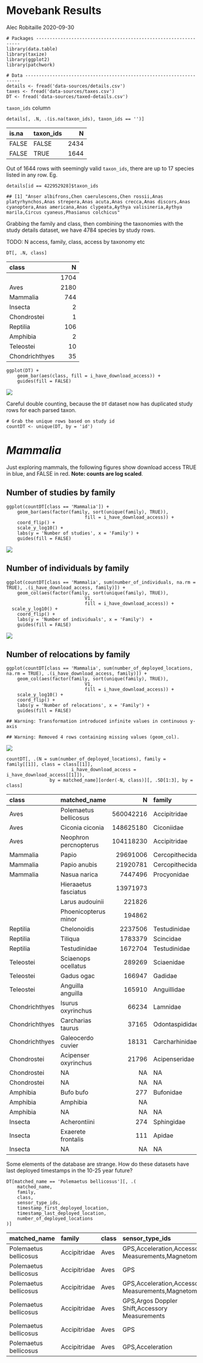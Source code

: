 Movebank Results
================
Alec Robitaille
2020-09-30

    # Packages ----------------------------------------------------------------
    library(data.table)
    library(taxize)
    library(ggplot2)
    library(patchwork)

    # Data --------------------------------------------------------------------
    details <- fread('data-sources/details.csv')
    taxes <- fread('data-sources/taxes.csv')
    DT <- fread('data-sources/taxed-details.csv')

`taxon_ids` column

    details[, .N, .(is.na(taxon_ids), taxon_ids == '')]

<div class="kable-table">

| is.na | taxon\_ids |    N |
|:------|:-----------|-----:|
| FALSE | FALSE      | 2434 |
| FALSE | TRUE       | 1644 |

</div>

Out of 1644 rows with seemingly valid `taxon_ids`, there are up to 17
species listed in any row. Eg.

    details[id == 422952928]$taxon_ids

    ## [1] "Anser albifrons,Chen caerulescens,Chen rossii,Anas platyrhynchos,Anas strepera,Anas acuta,Anas crecca,Anas discors,Anas cyanoptera,Anas americana,Anas clypeata,Aythya valisineria,Aythya marila,Circus cyaneus,Phasianus colchicus"

Grabbing the family and class, then combining the taxonomies with the
study details dataset, we have 4784 species by study rows.

TODO: N access, family, class, access by taxonomy etc

    DT[, .N, class]

<div class="kable-table">

| class          |    N |
|:---------------|-----:|
|                | 1704 |
| Aves           | 2180 |
| Mammalia       |  744 |
| Insecta        |    2 |
| Chondrostei    |    1 |
| Reptilia       |  106 |
| Amphibia       |    2 |
| Teleostei      |   10 |
| Chondrichthyes |   35 |

</div>

    ggplot(DT) + 
        geom_bar(aes(class, fill = i_have_download_access)) +
        guides(fill = FALSE)

![](movebank-results_files/figure-gfm/class-1.png)<!-- -->

Careful double counting, because the `DT` dataset now has duplicated
study rows for each parsed taxon.

    # Grab the unique rows based on study id
    countDT <- unique(DT, by = 'id')

*Mammalia*
==========

Just exploring mammals, the following figures show download access TRUE
in blue, and FALSE in red. **Note: counts are log scaled**.

Number of studies by family
---------------------------

    ggplot(countDT[class == 'Mammalia']) + 
        geom_bar(aes(factor(family, sort(unique(family), TRUE)),
                                 fill = i_have_download_access)) +
        coord_flip() +
        scale_y_log10() +
        labs(y = 'Number of studies', x = 'Family') +
        guides(fill = FALSE)

![](movebank-results_files/figure-gfm/studies-1.png)<!-- -->

Number of individuals by family
-------------------------------

    ggplot(countDT[class == 'Mammalia', sum(number_of_individuals, na.rm = TRUE), .(i_have_download_access, family)]) + 
        geom_col(aes(factor(family, sort(unique(family), TRUE)),
                                 V1,
                                 fill = i_have_download_access)) +
      scale_y_log10() +
        coord_flip() +
        labs(y = 'Number of individuals', x = 'Family')  +
        guides(fill = FALSE)

![](movebank-results_files/figure-gfm/numbids-1.png)<!-- -->

Number of relocations by family
-------------------------------

    ggplot(countDT[class == 'Mammalia', sum(number_of_deployed_locations, na.rm = TRUE), .(i_have_download_access, family)]) + 
        geom_col(aes(factor(family, sort(unique(family), TRUE)),
                                 V1,
                                 fill = i_have_download_access)) +
        scale_y_log10() +
        coord_flip() +
        labs(y = 'Number of relocations', x = 'Family') +
        guides(fill = FALSE)

    ## Warning: Transformation introduced infinite values in continuous y-axis

    ## Warning: Removed 4 rows containing missing values (geom_col).

![](movebank-results_files/figure-gfm/numblobs-1.png)<!-- -->

    countDT[, .(N = sum(number_of_deployed_locations), family = family[[1]], class = class[[1]],
                            i_have_download_access = i_have_download_access[[1]]), 
                    by = matched_name][order(-N, class)][, .SD[1:3], by = class]

<div class="kable-table">

| class          | matched\_name         |         N | family          | i\_have\_download\_access |
|:---------------|:----------------------|----------:|:----------------|:--------------------------|
| Aves           | Polemaetus bellicosus | 560042216 | Accipitridae    | FALSE                     |
| Aves           | Ciconia ciconia       | 148625180 | Ciconiidae      | FALSE                     |
| Aves           | Neophron percnopterus | 104118230 | Accipitridae    | FALSE                     |
| Mammalia       | Papio                 |  29691006 | Cercopithecidae | FALSE                     |
| Mammalia       | Papio anubis          |  21920781 | Cercopithecidae | FALSE                     |
| Mammalia       | Nasua narica          |   7447496 | Procyonidae     | TRUE                      |
|                | Hieraaetus fasciatus  |  13971973 |                 | FALSE                     |
|                | Larus audouinii       |    221826 |                 | FALSE                     |
|                | Phoenicopterus minor  |    194862 |                 | FALSE                     |
| Reptilia       | Chelonoidis           |   2237506 | Testudinidae    | TRUE                      |
| Reptilia       | Tiliqua               |   1783379 | Scincidae       | FALSE                     |
| Reptilia       | Testudinidae          |   1672704 | Testudinidae    | FALSE                     |
| Teleostei      | Sciaenops ocellatus   |    289269 | Sciaenidae      | FALSE                     |
| Teleostei      | Gadus ogac            |    166947 | Gadidae         | FALSE                     |
| Teleostei      | Anguilla anguilla     |    165910 | Anguillidae     | FALSE                     |
| Chondrichthyes | Isurus oxyrinchus     |     66234 | Lamnidae        | FALSE                     |
| Chondrichthyes | Carcharias taurus     |     37165 | Odontaspididae  | FALSE                     |
| Chondrichthyes | Galeocerdo cuvier     |     18131 | Carcharhinidae  | FALSE                     |
| Chondrostei    | Acipenser oxyrinchus  |     21796 | Acipenseridae   | FALSE                     |
| Chondrostei    | NA                    |        NA | NA              | NA                        |
| Chondrostei    | NA                    |        NA | NA              | NA                        |
| Amphibia       | Bufo bufo             |       277 | Bufonidae       | TRUE                      |
| Amphibia       | Amphibia              |        NA |                 | FALSE                     |
| Amphibia       | NA                    |        NA | NA              | NA                        |
| Insecta        | Acherontiini          |       274 | Sphingidae      | FALSE                     |
| Insecta        | Exaerete frontalis    |       111 | Apidae          | TRUE                      |
| Insecta        | NA                    |        NA | NA              | NA                        |

</div>

Some elements of the database are strange. How do these datasets have
last deployed timestamps in the 10-25 year future?

    DT[matched_name == 'Polemaetus bellicosus'][, .(
        matched_name,
        family,
        class,
        sensor_type_ids,
        timestamp_first_deployed_location,
        timestamp_last_deployed_location,
        number_of_deployed_locations
    )]

<div class="kable-table">

| matched\_name         | family       | class | sensor\_type\_ids                                    | timestamp\_first\_deployed\_location | timestamp\_last\_deployed\_location | number\_of\_deployed\_locations |
|:----------------------|:-------------|:------|:-----------------------------------------------------|:-------------------------------------|:------------------------------------|--------------------------------:|
| Polemaetus bellicosus | Accipitridae | Aves  | GPS,Acceleration,Accessory Measurements,Magnetometer | 2016-07-14 04:00:43.000              | 2047-08-20 08:33:16.000             |                        21629202 |
| Polemaetus bellicosus | Accipitridae | Aves  | GPS                                                  | 2020-03-04 22:00:34.000              | 2020-09-25 20:05:30.000             |                           26175 |
| Polemaetus bellicosus | Accipitridae | Aves  | GPS,Acceleration,Accessory Measurements,Magnetometer | 2019-10-09 00:19:06.000              | 2032-02-14 23:52:59.000             |                          185628 |
| Polemaetus bellicosus | Accipitridae | Aves  | GPS,Argos Doppler Shift,Accessory Measurements       | 2013-07-30 17:00:00.000              | 2020-08-11 17:51:37.000             |                           95681 |
| Polemaetus bellicosus | Accipitridae | Aves  | GPS                                                  | 2013-07-30 17:00:00.000              | 2016-09-21 06:00:00.000             |                           44285 |
| Polemaetus bellicosus | Accipitridae | Aves  | GPS,Acceleration                                     | 2016-09-08 07:56:44.000              | 2032-01-07 03:10:07.000             |                       559690447 |

</div>
